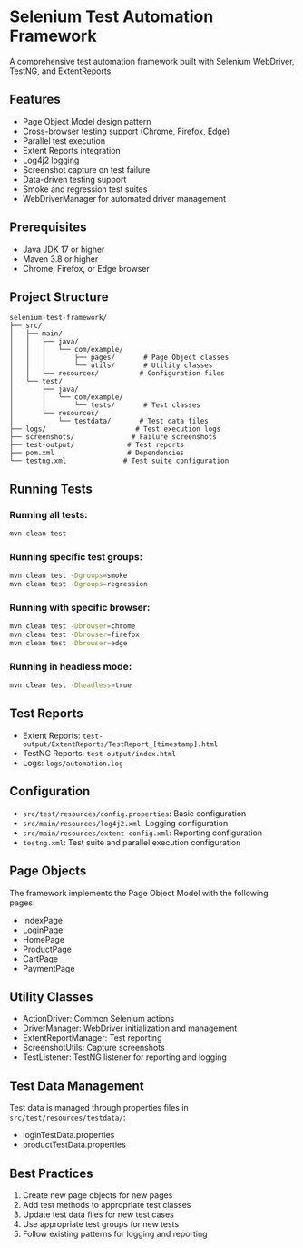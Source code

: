 # Selenium Test Automation Framework

A comprehensive test automation framework built with Selenium WebDriver, TestNG, and ExtentReports.

## Features

- Page Object Model design pattern
- Cross-browser testing support (Chrome, Firefox, Edge)
- Parallel test execution
- Extent Reports integration
- Log4j2 logging
- Screenshot capture on test failure
- Data-driven testing support
- Smoke and regression test suites
- WebDriverManager for automated driver management

## Prerequisites

- Java JDK 17 or higher
- Maven 3.8 or higher
- Chrome, Firefox, or Edge browser

## Project Structure

```
selenium-test-framework/
├── src/
│   ├── main/
│   │   ├── java/
│   │   │   └── com/example/
│   │   │       ├── pages/       # Page Object classes
│   │   │       └── utils/       # Utility classes
│   │   └── resources/          # Configuration files
│   └── test/
│       ├── java/
│       │   └── com/example/
│       │       └── tests/       # Test classes
│       └── resources/
│           └── testdata/       # Test data files
├── logs/                      # Test execution logs
├── screenshots/              # Failure screenshots
├── test-output/             # Test reports
├── pom.xml                  # Dependencies
└── testng.xml              # Test suite configuration
```

## Running Tests

### Running all tests:
```bash
mvn clean test
```

### Running specific test groups:
```bash
mvn clean test -Dgroups=smoke
mvn clean test -Dgroups=regression
```

### Running with specific browser:
```bash
mvn clean test -Dbrowser=chrome
mvn clean test -Dbrowser=firefox
mvn clean test -Dbrowser=edge
```

### Running in headless mode:
```bash
mvn clean test -Dheadless=true
```

## Test Reports

- Extent Reports: `test-output/ExtentReports/TestReport_[timestamp].html`
- TestNG Reports: `test-output/index.html`
- Logs: `logs/automation.log`

## Configuration

- `src/test/resources/config.properties`: Basic configuration
- `src/main/resources/log4j2.xml`: Logging configuration
- `src/main/resources/extent-config.xml`: Reporting configuration
- `testng.xml`: Test suite and parallel execution configuration

## Page Objects

The framework implements the Page Object Model with the following pages:
- IndexPage
- LoginPage
- HomePage
- ProductPage
- CartPage
- PaymentPage

## Utility Classes

- ActionDriver: Common Selenium actions
- DriverManager: WebDriver initialization and management
- ExtentReportManager: Test reporting
- ScreenshotUtils: Capture screenshots
- TestListener: TestNG listener for reporting and logging

## Test Data Management

Test data is managed through properties files in `src/test/resources/testdata/`:
- loginTestData.properties
- productTestData.properties

## Best Practices

1. Create new page objects for new pages
2. Add test methods to appropriate test classes
3. Update test data files for new test cases
4. Use appropriate test groups for new tests
5. Follow existing patterns for logging and reporting
